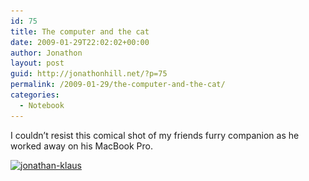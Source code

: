 ```yaml
---
id: 75
title: The computer and the cat
date: 2009-01-29T22:02:02+00:00
author: Jonathon
layout: post
guid: http://jonathonhill.net/?p=75
permalink: /2009-01-29/the-computer-and-the-cat/
categories:
  - Notebook
---
```

I couldn&#8217;t resist this comical shot of my friends furry companion as he worked away on his MacBook Pro.

[<img class="alignnone size-medium wp-image-76" title="jonathan-klaus" src="/wp-content/uploads/2009/01/jonathan-klaus-300x240.jpg" alt="jonathan-klaus" width="300" height="240" srcset="/wp-content/uploads/2009/01/jonathan-klaus-300x240.jpg 300w, /wp-content/uploads/2009/01/jonathan-klaus.jpg 500w" sizes="(max-width: 300px) 100vw, 300px" />](/wp-content/uploads/2009/01/jonathan-klaus.jpg)